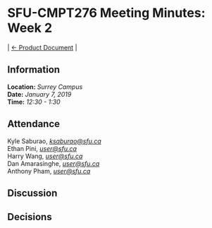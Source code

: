 # SFU-CMPT276 Meeting Minutes: Week 2

| [<- Product Document](../Product-Document.md) |

## Information

**Location:** *Surrey Campus*  
**Date:**  *January 7, 2019*  
**Time:** *12:30 - 1:30*  

## Attendance

Kyle Saburao, *ksaburao@sfu.ca*  
Ethan Pini, *user@sfu.ca*  
Harry Wang, *user@sfu.ca*  
Dan Amarasinghe, *user@sfu.ca*  
Anthony Pham, *user@sfu.ca*  

## Discussion

## Decisions
